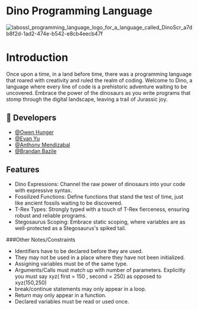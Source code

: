 # Dino Programming Language
![labossl_programming_language_logo_for_a_language_called_DinoScr_a7db8f2d-1ad2-474e-b542-e8cb4eecb47f](https://github.com/yuevan10284/Dino-Programming-Language/assets/92699280/eb072034-9c9c-4802-b64e-6184a95a2b4f)


# Introduction
Once upon a time, in a land before time, there was a programming language that roared with creativity and ruled the realm of coding. Welcome to Dino, a language where every line of code is a prehistoric adventure waiting to be uncovered. Embrace the power of the dinosaurs as you write programs that stomp through the digital landscape, leaving a trail of Jurassic joy.

## 🔗 Developers
* [@Owen Hunger](https://github.com/ohunger)
* [@Evan Yu](https://github.com/yuevan10284)
* [@Anthony Mendizabal](https://github.com/Anthony29M)
* [@Brandan Bazile](https://github.com/bbazile)

## Features
* Dino Expressions: Channel the raw power of dinosaurs into your code with expressive syntax.
* Fossilized Functions: Define functions that stand the test of time, just like ancient fossils waiting to be discovered.
* T-Rex Types: Strongly typed with a touch of T-Rex fierceness, ensuring robust and reliable programs.
* Stegosaurus Scoping: Embrace static scoping, where variables are as well-protected as a Stegosaurus's spiked tail.


###Other Notes/Constraints
* Identifiers have to be declared before they are used.
* They may not be used in a place where they have not been initialized.
* Assigning variables must be of the same type.
* Arguments/Calls must match up with number of parameters. Explicitly you must say xyz( first = 150 , second = 250)  as opposed to xyz(150,250)
* break/continue statements may only appear in a loop.
* Return may only appear in a function.
* Declared variables must be read or used once.

